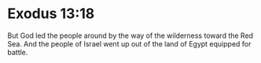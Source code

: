 # Exodus 13:18

But God led the people around by the way of the wilderness toward the Red Sea. And the people of Israel went up out of the land of Egypt equipped for battle.
